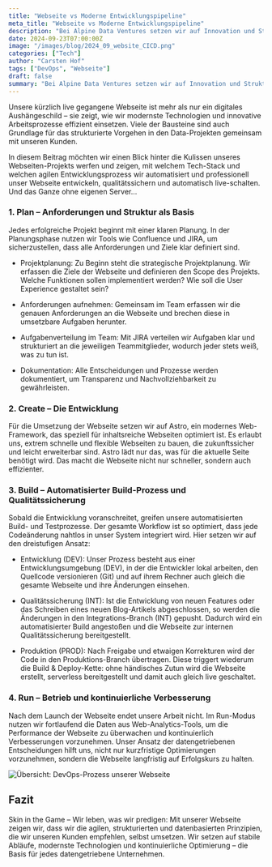 ```yaml
---
title: "Webseite vs Moderne Entwicklungspipeline"
meta_title: "Webseite vs Moderne Entwicklungspipeline"
description: "Bei Alpine Data Ventures setzen wir auf Innovation und Struktur. Das zeigen wir auch mit unserer Webseite, die auf einem modernsten Entwicklungsprozess basiert."
date: 2024-09-23T07:00:00Z
image: "/images/blog/2024_09_website_CICD.png"
categories: ["Tech"]
author: "Carsten Hof"
tags: ["DevOps", "Webseite"]
draft: false
summary: "Bei Alpine Data Ventures setzen wir auf Innovation und Struktur. Das zeigen wir auch mit unserer Webseite, die auf einem modernsten Entwicklungsprozess basiert, den wir auch in Daten-Projekten einsetzen."
---
```


Unsere kürzlich live gegangene Webseite ist mehr als nur ein digitales Aushängeschild – sie zeigt, wie wir modernste Technologien und innovative Arbeitsprozesse effizient einsetzen. Viele der Bausteine sind auch Grundlage für das strukturierte Vorgehen in den Data-Projekten gemeinsam mit unseren Kunden. 

In diesem Beitrag möchten wir einen Blick hinter die Kulissen unseres Webseiten-Projekts werfen und zeigen, mit welchem Tech-Stack und welchen agilen Entwicklungsprozess wir automatisiert und professionell unser Webseite entwickeln, qualitätssichern und automatisch live-schalten. Und das Ganze ohne eigenen Server...

### 1. Plan – Anforderungen und Struktur als Basis
Jedes erfolgreiche Projekt beginnt mit einer klaren Planung. In der Planungsphase nutzen wir Tools wie Confluence und JIRA, um sicherzustellen, dass alle Anforderungen und Ziele klar definiert sind.

- Projektplanung: 
  Zu Beginn steht die strategische Projektplanung. Wir erfassen die Ziele der Webseite und definieren den Scope des Projekts. Welche Funktionen sollen implementiert werden? Wie soll die User Experience gestaltet sein?

- Anforderungen aufnehmen: 
  Gemeinsam im Team erfassen wir die genauen Anforderungen an die Webseite und brechen diese in umsetzbare Aufgaben herunter.

- Aufgabenverteilung im Team:
  Mit JIRA verteilen wir Aufgaben klar und strukturiert an die jeweiligen Teammitglieder, wodurch jeder stets weiß, was zu tun ist.

- Dokumentation: 
  Alle Entscheidungen und Prozesse werden dokumentiert, um Transparenz und Nachvollziehbarkeit zu gewährleisten.

### 2. Create – Die Entwicklung
Für die Umsetzung der Webseite setzen wir auf Astro, ein modernes Web-Framework, das speziell für inhaltsreiche  Webseiten optimiert ist. Es erlaubt uns, extrem schnelle und flexible Webseiten zu bauen, die zukunftssicher und leicht erweiterbar sind. Astro lädt nur das, was für die aktuelle Seite benötigt wird. Das macht die Webseite nicht nur schneller, sondern auch effizienter.

### 3. Build – Automatisierter Build-Prozess und Qualitätssicherung
Sobald die Entwicklung voranschreitet, greifen unsere automatisierten Build- und Testprozesse. Der gesamte Workflow ist so optimiert, dass jede Codeänderung nahtlos in unser System integriert wird. Hier setzen wir auf den dreistufigen Ansatz:

- Entwicklung (DEV): 
  Unser Prozess besteht aus einer Entwicklungsumgebung (DEV), in der die Entwickler lokal
  arbeiten, den Quellcode versionieren (Git) und auf ihrem Rechner auch gleich die gesamte Webseite und ihre Änderungen einsehen. 

- Qualitätssicherung (INT): 
  Ist die Entwicklung von neuen Features oder das Schreiben eines neuen Blog-Artikels abgeschlossen, so werden die Änderungen in den Integrations-Branch (INT) gepusht. Dadurch wird ein automatisierter Build angestoßen und die Webseite zur internen Qualitätssicherung bereitgestellt. 
  
- Produktion (PROD): 
  Nach Freigabe und etwaigen Korrekturen wird der Code in den Produktions-Branch übertragen. Diese triggert wiederum die Build & Deploy-Kette: ohne händisches Zutun wird die Webseite erstellt, serverless bereitgestellt und damit auch gleich live geschaltet.

### 4. Run – Betrieb und kontinuierliche Verbesserung
Nach dem Launch der Webseite endet unsere Arbeit nicht. Im Run-Modus nutzen wir fortlaufend die Daten aus Web-Analytics-Tools, um die Performance der Webseite zu überwachen und kontinuierlich Verbesserungen vorzunehmen. Unser Ansatz der datengetriebenen Entscheidungen hilft uns, nicht nur kurzfristige Optimierungen vorzunehmen, sondern die Webseite langfristig auf Erfolgskurs zu halten.

![Übersicht: DevOps-Prozess unserer Webseite](/images/blog/2024_09_website_CICD.png)

## Fazit 
Skin in the Game – Wir leben, was wir predigen: Mit unserer Webseite zeigen wir, dass wir die agilen, strukturierten und datenbasierten Prinzipien, die wir unseren Kunden empfehlen, selbst umsetzen. Wir setzen auf stabile Abläufe, modernste Technologien und kontinuierliche Optimierung – die Basis für jedes datengetriebene Unternehmen.
